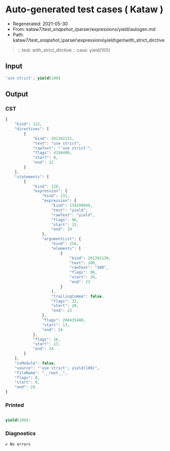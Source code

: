 # Auto-generated test cases ( Kataw )
- Regenerated: 2021-05-30
- From: kataw7/test\__snapshot__/parser/expressions/yield/autogen.md
- Path: kataw7/test\__snapshot__\parser\expressions\yield\gen\with_strict_dirctive
> :: test: with_strict_dirctive
> :: case: yield(100)
## Input

`````js
'use strict'; yield(100)
`````
## Output

### CST

```javascript
{
    "kind": 122,
    "directives": [
        {
            "kind": 201392131,
            "text": "use strict",
            "rawText": "'use strict'",
            "flags": 4194400,
            "start": 0,
            "end": 12
        }
    ],
    "statements": [
        {
            "kind": 120,
            "expression": {
                "kind": 131,
                "expression": {
                    "kind": 134299649,
                    "text": "yield",
                    "rawText": "yield",
                    "flags": 96,
                    "start": 13,
                    "end": 19
                },
                "argumentList": {
                    "kind": 256,
                    "elements": [
                        {
                            "kind": 201392130,
                            "text": 100,
                            "rawText": "100",
                            "flags": 96,
                            "start": 20,
                            "end": 23
                        }
                    ],
                    "trailingComma": false,
                    "flags": 32,
                    "start": 20,
                    "end": 23
                },
                "flags": 268435488,
                "start": 13,
                "end": 24
            },
            "flags": 16,
            "start": 13,
            "end": 24
        }
    ],
    "isModule": false,
    "source": "'use strict'; yield(100)",
    "fileName": "__root__",
    "flags": 0,
    "start": 0,
    "end": 24
}
```

### Printed

```javascript

yield(100);
```

### Diagnostics

```javascript
✔ No errors
```

